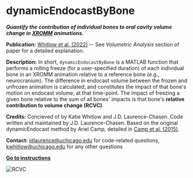 # dynamicEndocastByBone

_**Quantify the contribution of individual bones to oral cavity volume change in [XROMM](https://www.xromm.org/) animations.**_

**Publication:** [Whitlow et al. (2022)](https://journals.biologists.com/jeb/article-abstract/doi/10.1242/jeb.243283/273979/Suction-feeding-biomechanics-of-Polypterus-bichir?redirectedFrom=fulltext) -- See _Volumetric Analysis_ section of paper for a detailed explanation. 

**Description:** In short, `dynamicEndocastByBone` is a MATLAB function that performs a rolling freeze (for a user-specified duration) of each individual bone in an XROMM animation relative to a reference bone (e.g., neurocranium). The difference in endocast volume between the frozen and unfrozen animation is calculated, and constitutes the impact of that bone's motion on endocast volume, at that time-point. The impact of freezing a given bone relative to the sum of all bones' impacts is that bone's **relative contribution to volume change (RCVC)**.

**Credits:** Concieved of by Katie Whitlow and J.D. Laurence-Chasen. Code written and maintained by J.D. Laurence-Chasen. Based on the original dynamicEndocast method by Ariel Camp, detailed in [Camp et al. (2015)](https://www.pnas.org/content/112/28/8690).

**Contact:** jdlaurence@uchicago.edu for code-related questions, kwhitlow@uchicago.edu for any other questions

**[Go to instructions](https://github.com/jdlaurence/dynamicEndocastByBone/blob/main/instructions.md)**

![RCVC](https://user-images.githubusercontent.com/53494838/149544056-bbe0d0e4-7e69-44cc-bb6b-6d34200e7941.png)


